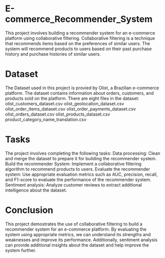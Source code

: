 # E-commerce_Recommender_System
This project involves building a recommender system for an e-commerce platform using collaborative filtering. Collaborative filtering is a technique that recommends items based on the preferences of similar users. The system will recommend products to users based on their past purchase history and purchase histories of similar users.
# Dataset
The Dataset used in this project is provied by Olist, a Brazilian e-commerce platform. The dataset contains information about orders, customers, and products sold on the platform. There are eight files in the dataset:
olist_customers_dataset.csv
olist_geolocation_dataset.csv
olist_order_items_dataset.csv
olist_order_payments_dataset.csv
olist_orders_dataset.csv
olist_products_dataset.csv
product_category_name_translation.csv
# Tasks 
The project involves completing the following tasks:
Data processing: Clean and merge the dataset to prepare it for building the recommender system.
Build the recommender System: Implement a collaborative filtering algorithm to recommend products to users.
Evaluate the recommender system: Use appropriate evaluation metrics such as AUC, precision, recall, and F1-score to evaluate the performance of the recommender system.
Sentiment analysis: Analyze customer reviews to extract additional intelligence about the dataset.
# Conclusion 
This project demostrates the use of collaborative filtering to build a recommender system for an e-commerce platform. By evaluating the system using appropriate metrics, we can understand its strengths and weaknesses and improve its performance. Additionally, sentiment analysis can provide additional insights about the dataset and help improve the system further. 
